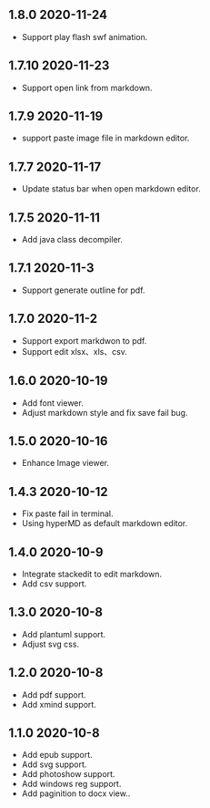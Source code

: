 ## 1.8.0 2020-11-24
- Support play flash swf animation.

## 1.7.10 2020-11-23
- Support open link from markdown.

## 1.7.9 2020-11-19
- support paste image file in markdown editor.

## 1.7.7 2020-11-17
- Update status bar when open markdown editor.

## 1.7.5 2020-11-11
- Add java class decompiler.

## 1.7.1 2020-11-3
- Support generate outline for pdf.

## 1.7.0 2020-11-2
- Support export markdwon to pdf.
- Support edit xlsx、xls、csv.

## 1.6.0 2020-10-19
- Add font viewer.
- Adjust markdown style and fix save fail bug.


## 1.5.0 2020-10-16
- Enhance Image viewer.

## 1.4.3 2020-10-12
- Fix paste fail in terminal.
- Using hyperMD as default markdown editor.

## 1.4.0 2020-10-9
- Integrate stackedit to edit markdown.
- Add csv support.

## 1.3.0 2020-10-8
- Add plantuml support.
- Adjust svg css.

## 1.2.0 2020-10-8
- Add pdf support.
- Add xmind support.

## 1.1.0 2020-10-8
- Add epub support.
- Add svg support.
- Add photoshow support.
- Add windows reg support.
- Add paginition to docx view..